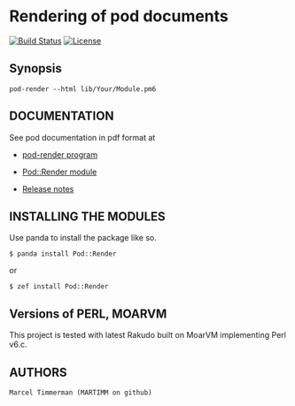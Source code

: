 # Rendering of pod documents

[![Build Status](https://travis-ci.org/MARTIMM/pod-render.svg?branch=master)](https://travis-ci.org/MARTIMM/pod-render)
[![License](http://martimm.github.io/label/License-label.svg)](http://www.perlfoundation.org/artistic_license_2_0)

## Synopsis

```
pod-render --html lib/Your/Module.pm6
```

## DOCUMENTATION

See pod documentation in pdf format at

* [pod-render program](https://github.com/MARTIMM/pod-render/blob/master/doc/pod-render.pdf)
* [Pod::Render module](https://github.com/MARTIMM/pod-render/blob/master/doc/Render.pdf)

* [Release notes](https://github.com/MARTIMM/pod-render/blob/master/doc/CHANGES.md)

## INSTALLING THE MODULES

Use panda to install the package like so.
```
$ panda install Pod::Render
```
or
```
$ zef install Pod::Render
```

## Versions of PERL, MOARVM

This project is tested with latest Rakudo built on MoarVM implementing Perl v6.c.

## AUTHORS

```
Marcel Timmerman (MARTIMM on github)
```
